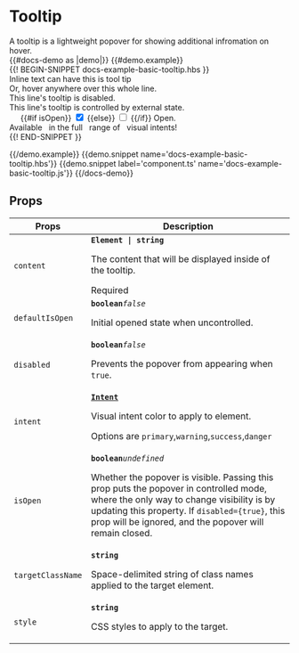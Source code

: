 # Tooltip
<div class='bp3-running-text bp3-text-large'>
    A tooltip is a lightweight popover for showing additional infromation on hover.
</div>
{{#docs-demo as |demo|}}
{{#demo.example}}
<div class="docs-example-frame docs-example-frame-row" data-example-id="TooltipExample">
    <div class="docs-example">
        {{! BEGIN-SNIPPET docs-example-basic-tooltip.hbs }}
        <div>Inline text can have
            <ToolTip @content={{Content}} class='bp3-tooltip-indicator'>
                this is tool tip
            </ToolTip>
            &nbsp;
        </div>
        <div>
            Or,
            <ToolTip @content={{lotsOfText}}>
                hover anywhere over this whole line.
            </ToolTip>
        </div>
        <div>This line's tooltip
            <ToolTip @disabled=true class='bp3-tooltip-indicator'>
                is disabled.
            </ToolTip>
        </div>
        <div>
            This line's tooltip
            <ToolTip @isOpen={{isOpen}} class='bp3-tooltip-indicator'>
                is controlled by external state.
            </ToolTip>
            <label class="bp3-control bp3-switch" {{action 'onisOpen'}}
                style=" display: inline-block; margin-bottom: 0px; margin-left: 20px;">
                {{#if isOpen}}
                <input type="checkbox" checked>
                {{else}}
                <input type="checkbox">
                {{/if}}
                <span class="bp3-control-indicator"></span>
                Open.
            </label>
        </div>
        <div>
            <ToolTip @content={{Content}} @placement='left' class='bp3-tooltip-indicator' @intent='primary'>
                Available
            </ToolTip>
            &nbsp;
            <ToolTip @content={{Content}} @placement='top' class='bp3-tooltip-indicator' @intent='success'>
                in the full
            </ToolTip>
            &nbsp;
            <ToolTip @content={{Content}} @placement='bottom' class='bp3-tooltip-indicator' @intent='warning'>
                range of
            </ToolTip>
            &nbsp;
            <ToolTip @content={{Content}} @placement='right' class='bp3-tooltip-indicator' @intent='danger'>
                visual intents!
            </ToolTip>
        </div>
        {{! END-SNIPPET }}
    </div>

</div>

{{/demo.example}}
{{demo.snippet name='docs-example-basic-tooltip.hbs'}}
{{demo.snippet label='component.ts' name='docs-example-basic-tooltip.js'}}
{{/docs-demo}}

## Props
<div class="docs-modifiers-table bp3-running-text">
    <table class="bp3-html-table">
        <thead>
            <tr>
                <th>Props</th>
                <th>Description</th>
            </tr>
        </thead>
        <tbody>
            <tr>
                <td class="docs-prop-name docs-prop-is-required"><code>content</code></td>
                <td class="docs-prop-details">
                    <code
                        class="docs-prop-type"><strong>Element | string</strong><em class="docs-prop-default bp3-text-muted"></em></code>
                    <div class="docs-prop-description">
                        <div class="docs-section">
                            <div class="bp3-running-text">
                                <p>The content that will be displayed inside of the tooltip.</p>
                            </div>
                        </div>
                    </div>
                    <div class="docs-prop-tags"><span class="bp3-tag bp3-intent-success bp3-minimal">
                            <span class="bp3-text-overflow-ellipsis bp3-fill">Required</span></span>
                    </div>
                </td>
            </tr>
            <tr>
                <td class="docs-prop-name"><code>defaultIsOpen</code></td>
                <td class="docs-prop-details"><code
                        class="docs-prop-type"><strong>boolean</strong><em class="docs-prop-default bp3-text-muted">false</em></code>
                    <div class="docs-prop-description">
                        <div class="docs-section">
                            <div class="bp3-running-text">
                                <p>Initial opened state when uncontrolled.</p>
                            </div>
                        </div>
                    </div>
                </td>
            </tr>
            <tr>
                <td class="docs-prop-name"><code>disabled</code></td>
                <td class="docs-prop-details"><code
                        class="docs-prop-type"><strong>boolean</strong><em class="docs-prop-default bp3-text-muted">false</em></code>
                    <div class="docs-prop-description">
                        <div class="docs-section">
                            <div class="bp3-running-text">
                                <p>Prevents the popover from appearing when <code>true</code>.</p>
                            </div>
                        </div>
                    </div>
                </td>
            </tr>
            <tr>
                <td class="docs-prop-name"><code>intent</code></td>
                <td class="docs-prop-details"><code
                        class="docs-prop-type"><strong><a href="#api/Intent">Intent</a></strong><em class="docs-prop-default bp3-text-muted"></em></code>
                    <div class="docs-prop-description">
                        <div class="docs-section">
                            <div class="bp3-running-text">
                                <p>Visual intent color to apply to element.</p>
                                <p>Options are
                                    <code>primary</code>,<code>warning</code>,<code>success</code>,<code>danger</code>
                                </p>
                            </div>
                        </div>
                    </div>
                </td>
            </tr>
            <tr>
                <td class="docs-prop-name"><code>isOpen</code></td>
                <td class="docs-prop-details"><code
                        class="docs-prop-type"><strong>boolean</strong><em class="docs-prop-default bp3-text-muted">undefined</em></code>
                    <div class="docs-prop-description">
                        <div class="docs-section">
                            <div class="bp3-running-text">
                                <p>Whether the popover is visible. Passing this prop puts the popover in
                                    controlled mode, where the only way to change visibility is by updating
                                    this property. If <code>disabled={true}</code>, this prop will be ignored, and the
                                    popover will remain closed.</p>
                            </div>
                        </div>
                    </div>
                </td>
            </tr>
            <tr>
                <td class="docs-prop-name"><code>targetClassName</code></td>
                <td class="docs-prop-details"><code
                        class="docs-prop-type"><strong>string</strong><em class="docs-prop-default bp3-text-muted"></em></code>
                    <div class="docs-prop-description">
                        <div class="docs-section">
                            <div class="bp3-running-text">
                                <p>Space-delimited string of class names applied to the target element.</p>
                            </div>
                        </div>
                    </div>
                </td>
            </tr>
            <tr>
                <td class="docs-prop-name"><code>style</code></td>
                <td class="docs-prop-details"><code
                        class="docs-prop-type"><strong>string</strong><em class="docs-prop-default bp3-text-muted"></em></code>
                    <div class="docs-prop-description">
                        <div class="docs-section">
                            <div class="bp3-running-text">
                                <p>CSS styles to apply to the target.</p>
                            </div>
                        </div>
                    </div>
                    <div class="docs-prop-tags"></div>
                </td>
            </tr>
        </tbody>
    </table>
    <br>
</div>